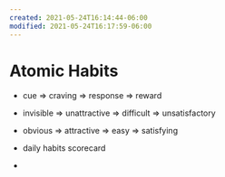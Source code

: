 ```yaml
---
created: 2021-05-24T16:14:44-06:00
modified: 2021-05-24T16:17:59-06:00
---
```


# Atomic Habits

- cue => craving => response => reward
- invisible => unattractive => difficult => unsatisfactory 
- obvious => attractive => easy => satisfying

- daily habits scorecard
-